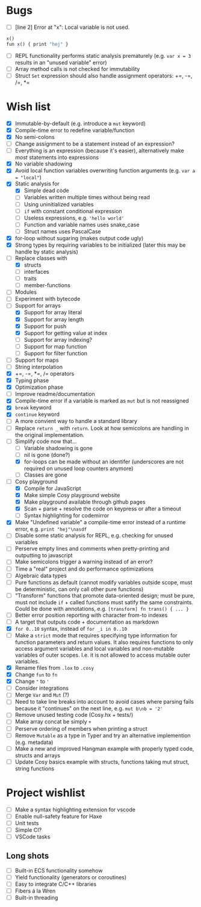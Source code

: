 
# Bugs
- [ ] [line 2] Error at "x": Local variable is not used.
```js
x()
fun x() { print "hej" }
```
- [ ] REPL functionality performs static analysis prematurely (e.g. `var x = 3` results in an "unused variable" error)
- [ ] Array method calls is not checked for immutability
- [ ] Struct `Set` expression should also handle assignment operators: +=, -=, /=, *=

# Wish list
- [x] Immutable-by-default (e.g. introduce a `mut` keyword)
- [x] Compile-time error to redefine variable/function
- [x] No semi-colons
- [ ] Change assignment to be a statement instead of an expression?
- [ ] Everything is an expression (because it's easier), alternatively make _most_ statements into expressions
- [x] No variable shadowing
- [x] Avoid local function variables overwriting function arguments (e.g. `var a = "local"`)
- [x] Static analysis for
    - [x] Simple dead code
    - [ ] Variables written multiple times without being read
    - [ ] Using uninitialized variables
    - [ ] `if` with constant conditional expression
    - [ ] Useless expressions, e.g. `'hello world'`
    - [ ] Function and variable names uses snake_case
    - [ ] Struct names uses PascalCase
- [x] for-loop without sugaring (makes output code ugly)
- [x] Strong types by requiring variables to be initialized (later this may be handle by static analysis)
- [ ] Replace classes with 
  - [x] structs
  - [ ] interfaces
  - [ ] traits 
  - [ ] member-functions
- [ ] Modules
- [ ] Experiment with bytecode
- [ ] Support for arrays
  - [x] Support for array literal
  - [x] Support for array length
  - [x] Support for push
  - [x] Support for getting value at index
  - [ ] Support for array indexing?
  - [ ] Support for map function
  - [ ] Support for filter function
- [ ] Support for maps
- [ ] String interpolation
- [x] +=, -=, *=, /= operators
- [x] Typing phase
- [x] Optimization phase
- [ ] Improve readme/documentation
- [x] Compile-time error if a variable is marked as `mut` but is not reassigned
- [x] `break` keyword
- [x] `continue` keyword
- [ ] A more convient way to handle a standard library
- [ ] Replace `return _` with `return`. Look at how semicolons are handling in the original implementation.
- [ ] Simplify code now that...
  - [ ] Variable shadowing is gone
  - [ ] nil is gone (done?)
  - [x] for-loops can be made without an identifer (underscores are not required on unused loop counters anymore)
  - [ ] Classes are gone
- [ ] Cosy playground
  - [x] Compile for JavaScript
  - [x] Make simple Cosy playground website
  - [x] Make playground available through github pages
  - [x] Scan + parse + resolve the code on keypress or after a timeout
  - [ ] Syntax highlighting for codemirror
- [x] Make "Undefined variable" a compile-time error instead of a runtime error, e.g. `print "hej"\nasdf`
- [ ] Disable some static analysis for REPL, e.g. checking for unused variables
- [ ] Perserve empty lines and comments when pretty-printing and outputting to javascript
- [ ] Make semicolons trigger a warning instead of an error?
- [ ] Time a "real" project and do performance optimizations
- [ ] Algebraic data types
- [ ] Pure functions as default (cannot modify variables outside scope, must be deterministic, can only call other pure functions)
- [ ] "Transform" functions that promote data-oriented design; must be pure, must not include `if` + called functions must satify the same constraints. Could be done with annotations, e.g. `[transform] fn trans() { ... }`
- [ ] Better error position reporting with character from-to indexes
- [ ] A target that outputs code + documentation as markdown
- [x] `for 0..10` syntax, instead of `for _i in 0..10`
- [ ] Make a `strict` mode that requires specifying type information for function parameters and return values. It also requires functions to only access argument variables and local variables and non-mutable variables of outer scopes. I.e. it is not allowed to access mutable outer variables.
- [x] Rename files from `.lox` to `.cosy`
- [x] Change `fun` to `fn`
- [x] Change `"` to `'`
- [ ] Consider integrations
- [ ] Merge `Var` and `Mut` (?)
- [ ] Need to take line breaks into account to avoid cases where parsing fails because it "continues" on the next line, e.g. `mut b\nb = '2'`
- [ ] Remove unused testing code (Cosy.hx + tests/)
- [ ] Make array concat be simply `+`
- [ ] Perserve ordering of members when printing a struct
- [ ] Remove `Mutable` as a type in Typer and try an alternative implemention (e.g. metadata)
- [ ] Make a new and improved Hangman example with properly typed code, structs and arrays
- [ ] Update Cosy basics example with structs, functions taking mut struct, string functions

# Project wishlist
- [ ] Make a syntax highlighting extension for vscode
- [ ] Enable null-safety feature for Haxe
- [ ] Unit tests
- [ ] Simple CI?
- [ ] VSCode tasks

## Long shots
- [ ] Built-in ECS functionality somehow
- [ ] Yield functionality (generators or coroutines)
- [ ] Easy to integrate C/C++ libraries
- [ ] Fibers á la Wren
- [ ] Built-in threading
